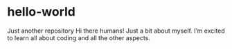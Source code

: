 # hello-world
Just another repository
Hi there humans! 
Just a bit about myself. I’m excited to learn all about coding and all the other aspects. 
